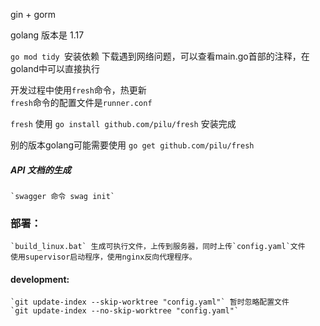 gin + gorm

golang 版本是 1.17

`go mod tidy `安装依赖
下载遇到网络问题，可以查看main.go首部的注释，在goland中可以直接执行

开发过程中使用`fresh`命令，热更新  
`fresh`命令的配置文件是`runner.conf`

`fresh` 使用 `go install github.com/pilu/fresh` 安装完成

别的版本golang可能需要使用 `go get github.com/pilu/fresh`

##### API 文档的生成  
    `swagger 命令 swag init`

### 部署：
    `build_linux.bat` 生成可执行文件，上传到服务器，同时上传`config.yaml`文件  
    使用supervisor启动程序，使用nginx反向代理程序。

#### development:  
    `git update-index --skip-worktree "config.yaml"` 暂时忽略配置文件  
    `git update-index --no-skip-worktree "config.yaml"`
